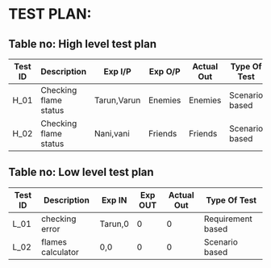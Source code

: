 # TEST PLAN:

## Table no: High level test plan

| **Test ID** | **Description**                                              | **Exp I/P** | **Exp O/P** | **Actual Out** |**Type Of Test**  |    
|-------------|--------------------------------------------------------------|------------|-------------|----------------|------------------|
|  H_01       |Checking flame status|Tarun,Varun|Enemies|Enemies| Scenario based|
|  H_02       |Checking flame status|Nani,vani|Friends|Friends|Scenario based    |

## Table no: Low level test plan

| **Test ID** | **Description**                                              | **Exp IN** | **Exp OUT** | **Actual Out** |**Type Of Test**  |    
|-------------|--------------------------------------------------------------|------------|-------------|----------------|------------------|
|  L_01       | checking error| Tarun,0|0|0|Requirement based |
|  L_02       |flames calculator|0,0|0|0|Scenario based    |
